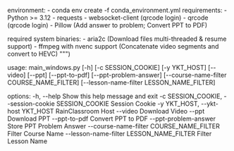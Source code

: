 environment:
    - conda env create -f conda_environment.yml
requirements:
    - Python >= 3.12
    - requests
    - websocket-client (qrcode login)
    - qrcode (qrcode login)
    - Pillow (Add answer to problem; Convert PPT to PDF)

required system binaries:
    - aria2c (Download files multi-threaded & resume support)
    - ffmpeg with nvenc support (Concatenate video segments and convert to HEVC)
""")

usage: main_windows.py [-h] [-c SESSION_COOKIE] [-y YKT_HOST] [--video] [--ppt] [--ppt-to-pdf] [--ppt-problem-answer]
                       [--course-name-filter COURSE_NAME_FILTER] [--lesson-name-filter LESSON_NAME_FILTER]

options:
  -h, --help            Show this help message and exit
  -c SESSION_COOKIE, --session-cookie SESSION_COOKIE
                        Session Cookie
  -y YKT_HOST, --ykt-host YKT_HOST
                        RainClassroom Host
  --video               Download Video
  --ppt                 Download PPT
  --ppt-to-pdf          Convert PPT to PDF
  --ppt-problem-answer  Store PPT Problem Answer
  --course-name-filter COURSE_NAME_FILTER
                        Filter Course Name
  --lesson-name-filter LESSON_NAME_FILTER
                        Filter Lesson Name

